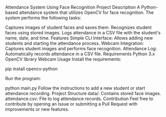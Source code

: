 Attendance System Using Face Recognition
Project Description
A Python-based attendance system that utilizes OpenCV for face recognition. The system performs the following tasks:

Captures images of student faces and saves them.
Recognizes student faces using stored images.
Logs attendance in a CSV file with the student's name, date, and time.
Features
Simple CLI Interface: Allows adding new students and starting the attendance process.
Webcam Integration: Captures student images and performs face recognition.
Attendance Log: Automatically records attendance in a CSV file.
Requirements
Python 3.x
OpenCV library
Webcam
Usage
Install the requirements:

pip install opencv-python

Run the program:

python main.py
Follow the instructions to add a new student or start attendance recording.
Project Structure
data/: Contains stored face images.
attendance.csv: File to log attendance records.
Contribution
Feel free to contribute by opening an Issue or submitting a Pull Request with improvements or new features.
